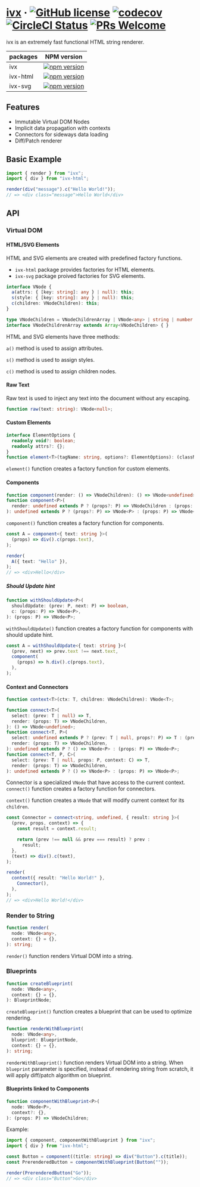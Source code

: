 # [ivx](https://github.com/localvoid/ivx) &middot; [![GitHub license](https://img.shields.io/badge/license-MIT-blue.svg)](https://github.com/localvoid/ivx/blob/master/LICENSE) [![codecov](https://codecov.io/gh/localvoid/ivx/branch/master/graph/badge.svg)](https://codecov.io/gh/localvoid/ivx) [![CircleCI Status](https://circleci.com/gh/localvoid/ivx.svg?style=shield&circle-token=:circle-token)](https://circleci.com/gh/localvoid/ivx) [![PRs Welcome](https://img.shields.io/badge/PRs-welcome-brightgreen.svg)](https://github.com/localvoid/ivx)

ivx is an extremely fast functional HTML string renderer.

|packages|NPM version                                                                                        |
|--------|---------------------------------------------------------------------------------------------------|
|ivx     |[![npm version](https://img.shields.io/npm/v/ivx.svg)](https://www.npmjs.com/package/ivx)          |
|ivx-html|[![npm version](https://img.shields.io/npm/v/ivx-html.svg)](https://www.npmjs.com/package/ivx-html)|
|ivx-svg |[![npm version](https://img.shields.io/npm/v/ivx-svg.svg)](https://www.npmjs.com/package/ivx-svg)  |

## Features

- Immutable Virtual DOM Nodes
- Implicit data propagation with contexts
- Connectors for sideways data loading
- Diff/Patch renderer

## Basic Example

```js
import { render } from "ivx";
import { div } from "ivx-html";

render(div("message").c("Hello World!"));
// => <div class="message">Hello World</div>
```

## API

### Virtual DOM

#### HTML/SVG Elements

HTML and SVG elements are created with predefined factory functions.

- `ivx-html` package provides factories for HTML elements.
- `ivx-svg` package proived factories for SVG elements.

```ts
interface VNode {
  a(attrs: { [key: string]: any } | null): this;
  s(style: { [key: string]: any } | null): this;
  c(children: VNodeChildren): this;
}

type VNodeChildren = VNodeChildrenArray | VNode<any> | string | number | null;
interface VNodeChildrenArray extends Array<VNodeChildren> { }
```

HTML and SVG elements have three methods:

`a()` method is used to assign attributes.

`s()` method is used to assign styles.

`c()` method is used to assign children nodes.

#### Raw Text

Raw text is used to inject any text into the document without any escaping.

```ts
function raw(text: string): VNode<null>;
```

#### Custom Elements

```ts
interface ElementOptions {
  readonly void?: boolean;
  readonly attrs?: {};
}
function element<T>(tagName: string, options?: ElementOptions): (className?: string) => VNode<T>;
```

`element()` function creates a factory function for custom elements.

#### Components

```ts
function component(render: () => VNodeChildren): () => VNode<undefined>;
function component<P>(
  render: undefined extends P ? (props?: P) => VNodeChildren : (props: P) => VNodeChildren,
): undefined extends P ? (props?: P) => VNode<P> : (props: P) => VNode<P>;
```

`component()` function creates a factory function for components.

```ts
const A = component<{ text: string }>(
  (props) => div().c(props.text),
);

render(
  A({ text: "Hello" }),
);
// => <div>Hello</div>
```

##### Should Update hint

```ts
function withShouldUpdate<P>(
  shouldUpdate: (prev: P, next: P) => boolean,
  c: (props: P) => VNode<P>,
): (props: P) => VNode<P>;
```

`withShouldUpdate()` function creates a factory function for components with should update hint.

```ts
const A = withShouldUpdate<{ text: string }>(
  (prev, next) => prev.text !== next.text,
  component(
    (props) => h.div().c(props.text),
  ),
);
```

#### Context and Connectors

```ts
function context<T>(ctx: T, children: VNodeChildren): VNode<T>;

function connect<T>(
  select: (prev: T | null) => T,
  render: (props: T) => VNodeChildren,
): () => VNode<undefined>;
function connect<T, P>(
  select: undefined extends P ? (prev: T | null, props?: P) => T : (prev: T | null, props: P) => T,
  render: (props: T) => VNodeChildren,
): undefined extends P ? () => VNode<P> : (props: P) => VNode<P>;
function connect<T, P, C>(
  select: (prev: T | null, props: P, context: C) => T,
  render: (props: T) => VNodeChildren,
): undefined extends P ? () => VNode<P> : (props: P) => VNode<P>;
```

Connector is a specialized `VNode` that have access to the current context. `connect()` function creates a factory
function for connectors.

`context()` function creates a `VNode` that will modify current context for its `children`.

```ts
const Connector = connect<string, undefined, { result: string }>(
  (prev, props, context) => {
    const result = context.result;

    return (prev !== null && prev === result) ? prev :
      result;
  },
  (text) => div().c(text),
);

render(
  context({ result: "Hello World!" },
    Connector(),
  ),
);
// => <div>Hello World!</div>
```

### Render to String

```ts
function render(
  node: VNode<any>,
  context: {} = {},
): string;
```

`render()` function renders Virtual DOM into a string.

### Blueprints

```ts
function createBlueprint(
  node: VNode<any>,
  context: {} = {},
): BlueprintNode;
```

`createBlueprint()` function creates a blueprint that can be used to optimize rendering.

```ts
function renderWithBlueprint(
  node: VNode<any>,
  blueprint: BlueprintNode,
  context: {} = {},
): string;
```

`renderWithBlueprint()` function renders Virtual DOM into a string. When `blueprint` parameter is specified, instead of
rendering string from scratch, it will apply diff/patch algorithm on blueprint.

#### Blueprints linked to Components

```ts
function componentWithBlueprint<P>(
  node: VNode<P>,
  context?: {},
): (props: P) => VNodeChildren;
```

Example:

```ts
import { component, componentWithBlueprint } from "ivx";
import { div } from "ivx-html";

const Button = component((title: string) => div("Button").c(title));
const PrerenderedButton = componentWithBlueprint(Button(""));

render(PrerenderedButton("Go"));
// => <div class="Button">Go</div>
```
